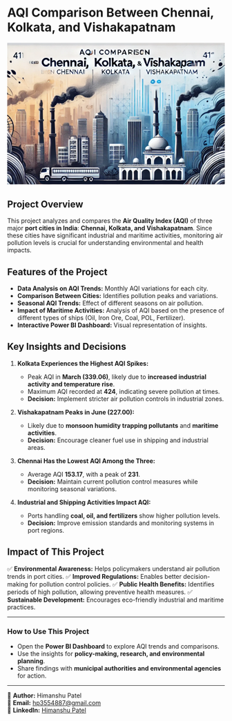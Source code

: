 # AQI Comparison Between Chennai, Kolkata, and Vishakapatnam
 ![T20 Men's World Cup 2024](https://raw.githubusercontent.com/Himanshu3166/AQI-Measuring-/main/AQI_compare.png)

## Project Overview
This project analyzes and compares the **Air Quality Index (AQI)** of three major **port cities in India**: **Chennai, Kolkata, and Vishakapatnam**. Since these cities have significant industrial and maritime activities, monitoring air pollution levels is crucial for understanding environmental and health impacts.

## Features of the Project
- **Data Analysis on AQI Trends:** Monthly AQI variations for each city.
- **Comparison Between Cities:** Identifies pollution peaks and variations.
- **Seasonal AQI Trends:** Effect of different seasons on air pollution.
- **Impact of Maritime Activities:** Analysis of AQI based on the presence of different types of ships (Oil, Iron Ore, Coal, POL, Fertilizer).
- **Interactive Power BI Dashboard:** Visual representation of insights.

## Key Insights and Decisions
1. **Kolkata Experiences the Highest AQI Spikes:**
   - Peak AQI in **March (339.06)**, likely due to **increased industrial activity and temperature rise**.
   - Maximum AQI recorded at **424**, indicating severe pollution at times.
   - **Decision:** Implement stricter air pollution controls in industrial zones.

2. **Vishakapatnam Peaks in June (227.00):**
   - Likely due to **monsoon humidity trapping pollutants** and **maritime activities**.
   - **Decision:** Encourage cleaner fuel use in shipping and industrial areas.

3. **Chennai Has the Lowest AQI Among the Three:**
   - Average AQI **153.17**, with a peak of **231**.
   - **Decision:** Maintain current pollution control measures while monitoring seasonal variations.

4. **Industrial and Shipping Activities Impact AQI:**
   - Ports handling **coal, oil, and fertilizers** show higher pollution levels.
   - **Decision:** Improve emission standards and monitoring systems in port regions.

## Impact of This Project
✅ **Environmental Awareness:** Helps policymakers understand air pollution trends in port cities.
✅ **Improved Regulations:** Enables better decision-making for pollution control policies.
✅ **Public Health Benefits:** Identifies periods of high pollution, allowing preventive health measures.
✅ **Sustainable Development:** Encourages eco-friendly industrial and maritime practices.

---
### How to Use This Project
- Open the **Power BI Dashboard** to explore AQI trends and comparisons.
- Use the insights for **policy-making, research, and environmental planning**.
- Share findings with **municipal authorities and environmental agencies** for action.

---
📌 **Author:** Himanshu Patel  
📧 **Email:** hp3554887@gmail.com  
🔗 **LinkedIn:** [Himanshu Patel](https://www.linkedin.com/in/himanshu-patel-7b11ba23a/)

